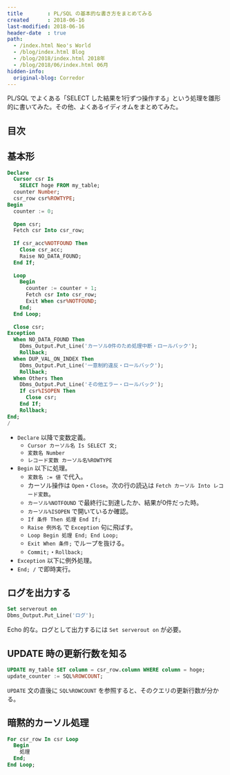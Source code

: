 ```yaml
---
title        : PL/SQL の基本的な書き方をまとめてみる
created      : 2018-06-16
last-modified: 2018-06-16
header-date  : true
path:
  - /index.html Neo's World
  - /blog/index.html Blog
  - /blog/2018/index.html 2018年
  - /blog/2018/06/index.html 06月
hidden-info:
  original-blog: Corredor
---
```


PL/SQL でよくある「SELECT した結果を1行ずつ操作する」という処理を雛形的に書いてみた。その他、よくあるイディオムをまとめてみた。

## 目次

## 基本形

```sql
Declare
  Cursor csr Is
    SELECT hoge FROM my_table;
  counter Number;
  csr_row csr%ROWTYPE;
Begin
  counter := 0;
  
  Open csr;
  Fetch csr Into csr_row;
  
  If csr_acc%NOTFOUND Then
    Close csr_acc;
    Raise NO_DATA_FOUND;
  End If;
  
  Loop
    Begin
      counter := counter + 1;
      Fetch csr Into csr_row;
      Exit When csr%NOTFOUND;
    End;
  End Loop;
  
  Close csr;
Exception
  When NO_DATA_FOUND Then
    Dbms_Output.Put_Line('カーソル0件のため処理中断・ロールバック');
    Rollback;
  When DUP_VAL_ON_INDEX Then
    Dbms_Output.Put_Line('一意制約違反・ロールバック');
    Rollback;
  When Others Then
    Dbms_Output.Put_Line('その他エラー・ロールバック');
    If csr%ISOPEN Then
      Close csr;
    End If;
    Rollback;
End;
/
```

- `Declare` 以降で変数定義。
  - `Cursor カーソル名 Is SELECT 文;`
  - `変数名 Number`
  - `レコード変数 カーソル名%ROWTYPE`
- `Begin` 以下に処理。
  - `変数名 := 値` で代入。
  - カーソル操作は `Open`・`Close`。次の行の読込は `Fetch カーソル Into レコード変数`。
  - `カーソル%NOTFOUND` で最終行に到達したか、結果が0件だった時。
  - `カーソル%ISOPEN` で開いているか確認。
  - `If 条件 Then 処理 End If;`
  - `Raise 例外名` で `Exception` 句に飛ばす。
  - `Loop Begin 処理 End; End Loop;`
  - `Exit When 条件;` でループを抜ける。
  - `Commit;`・`Rollback;`
- `Exception` 以下に例外処理。
- `End; /` で即時実行。

## ログを出力する

```sql
Set serverout on
Dbms_Output.Put_Line('ログ');
```

Echo 的な。ログとして出力するには `Set serverout on` が必要。

## UPDATE 時の更新行数を知る

```sql
UPDATE my_table SET column = csr_row.column WHERE column = hoge;
update_counter := SQL%ROWCOUNT;
```

`UPDATE` 文の直後に `SQL%ROWCOUNT` を参照すると、そのクエリの更新行数が分かる。

## 暗黙的カーソル処理

```sql
For csr_row In csr Loop
  Begin
    処理
  End;
End Loop;
```
